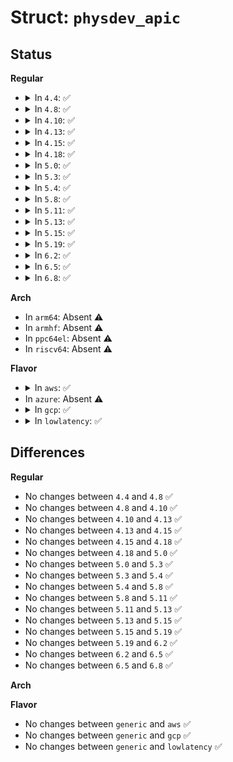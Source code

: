 # Struct: <code>physdev_apic</code>

## Status
<b>Regular</b>
<ul>
<li>
<details>
<summary>In <code>4.4</code>: ✅</summary>

```c
struct physdev_apic {
    long unsigned int apic_physbase;
    uint32_t reg;
    uint32_t value;
};
```
</details>
</li>
<li>
<details>
<summary>In <code>4.8</code>: ✅</summary>

```c
struct physdev_apic {
    long unsigned int apic_physbase;
    uint32_t reg;
    uint32_t value;
};
```
</details>
</li>
<li>
<details>
<summary>In <code>4.10</code>: ✅</summary>

```c
struct physdev_apic {
    long unsigned int apic_physbase;
    uint32_t reg;
    uint32_t value;
};
```
</details>
</li>
<li>
<details>
<summary>In <code>4.13</code>: ✅</summary>

```c
struct physdev_apic {
    long unsigned int apic_physbase;
    uint32_t reg;
    uint32_t value;
};
```
</details>
</li>
<li>
<details>
<summary>In <code>4.15</code>: ✅</summary>

```c
struct physdev_apic {
    long unsigned int apic_physbase;
    uint32_t reg;
    uint32_t value;
};
```
</details>
</li>
<li>
<details>
<summary>In <code>4.18</code>: ✅</summary>

```c
struct physdev_apic {
    long unsigned int apic_physbase;
    uint32_t reg;
    uint32_t value;
};
```
</details>
</li>
<li>
<details>
<summary>In <code>5.0</code>: ✅</summary>

```c
struct physdev_apic {
    long unsigned int apic_physbase;
    uint32_t reg;
    uint32_t value;
};
```
</details>
</li>
<li>
<details>
<summary>In <code>5.3</code>: ✅</summary>

```c
struct physdev_apic {
    long unsigned int apic_physbase;
    uint32_t reg;
    uint32_t value;
};
```
</details>
</li>
<li>
<details>
<summary>In <code>5.4</code>: ✅</summary>

```c
struct physdev_apic {
    long unsigned int apic_physbase;
    uint32_t reg;
    uint32_t value;
};
```
</details>
</li>
<li>
<details>
<summary>In <code>5.8</code>: ✅</summary>

```c
struct physdev_apic {
    long unsigned int apic_physbase;
    uint32_t reg;
    uint32_t value;
};
```
</details>
</li>
<li>
<details>
<summary>In <code>5.11</code>: ✅</summary>

```c
struct physdev_apic {
    long unsigned int apic_physbase;
    uint32_t reg;
    uint32_t value;
};
```
</details>
</li>
<li>
<details>
<summary>In <code>5.13</code>: ✅</summary>

```c
struct physdev_apic {
    long unsigned int apic_physbase;
    uint32_t reg;
    uint32_t value;
};
```
</details>
</li>
<li>
<details>
<summary>In <code>5.15</code>: ✅</summary>

```c
struct physdev_apic {
    long unsigned int apic_physbase;
    uint32_t reg;
    uint32_t value;
};
```
</details>
</li>
<li>
<details>
<summary>In <code>5.19</code>: ✅</summary>

```c
struct physdev_apic {
    long unsigned int apic_physbase;
    uint32_t reg;
    uint32_t value;
};
```
</details>
</li>
<li>
<details>
<summary>In <code>6.2</code>: ✅</summary>

```c
struct physdev_apic {
    long unsigned int apic_physbase;
    uint32_t reg;
    uint32_t value;
};
```
</details>
</li>
<li>
<details>
<summary>In <code>6.5</code>: ✅</summary>

```c
struct physdev_apic {
    long unsigned int apic_physbase;
    uint32_t reg;
    uint32_t value;
};
```
</details>
</li>
<li>
<details>
<summary>In <code>6.8</code>: ✅</summary>

```c
struct physdev_apic {
    long unsigned int apic_physbase;
    uint32_t reg;
    uint32_t value;
};
```
</details>
</li>
</ul>
<b>Arch</b>
<ul>
<li>
In <code>arm64</code>: Absent ⚠️
</li>
<li>
In <code>armhf</code>: Absent ⚠️
</li>
<li>
In <code>ppc64el</code>: Absent ⚠️
</li>
<li>
In <code>riscv64</code>: Absent ⚠️
</li>
</ul>
<b>Flavor</b>
<ul>
<li>
<details>
<summary>In <code>aws</code>: ✅</summary>

```c
struct physdev_apic {
    long unsigned int apic_physbase;
    uint32_t reg;
    uint32_t value;
};
```
</details>
</li>
<li>
In <code>azure</code>: Absent ⚠️
</li>
<li>
<details>
<summary>In <code>gcp</code>: ✅</summary>

```c
struct physdev_apic {
    long unsigned int apic_physbase;
    uint32_t reg;
    uint32_t value;
};
```
</details>
</li>
<li>
<details>
<summary>In <code>lowlatency</code>: ✅</summary>

```c
struct physdev_apic {
    long unsigned int apic_physbase;
    uint32_t reg;
    uint32_t value;
};
```
</details>
</li>
</ul>

## Differences
<b>Regular</b>
<ul>
<li>
No changes between <code>4.4</code> and <code>4.8</code> ✅
</li>
<li>
No changes between <code>4.8</code> and <code>4.10</code> ✅
</li>
<li>
No changes between <code>4.10</code> and <code>4.13</code> ✅
</li>
<li>
No changes between <code>4.13</code> and <code>4.15</code> ✅
</li>
<li>
No changes between <code>4.15</code> and <code>4.18</code> ✅
</li>
<li>
No changes between <code>4.18</code> and <code>5.0</code> ✅
</li>
<li>
No changes between <code>5.0</code> and <code>5.3</code> ✅
</li>
<li>
No changes between <code>5.3</code> and <code>5.4</code> ✅
</li>
<li>
No changes between <code>5.4</code> and <code>5.8</code> ✅
</li>
<li>
No changes between <code>5.8</code> and <code>5.11</code> ✅
</li>
<li>
No changes between <code>5.11</code> and <code>5.13</code> ✅
</li>
<li>
No changes between <code>5.13</code> and <code>5.15</code> ✅
</li>
<li>
No changes between <code>5.15</code> and <code>5.19</code> ✅
</li>
<li>
No changes between <code>5.19</code> and <code>6.2</code> ✅
</li>
<li>
No changes between <code>6.2</code> and <code>6.5</code> ✅
</li>
<li>
No changes between <code>6.5</code> and <code>6.8</code> ✅
</li>
</ul>
<b>Arch</b>
<ul>
</ul>
<b>Flavor</b>
<ul>
<li>
No changes between <code>generic</code> and <code>aws</code> ✅
</li>
<li>
No changes between <code>generic</code> and <code>gcp</code> ✅
</li>
<li>
No changes between <code>generic</code> and <code>lowlatency</code> ✅
</li>
</ul>
